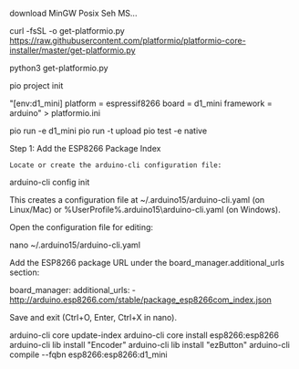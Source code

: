 download MinGW Posix Seh MS...

curl -fsSL -o get-platformio.py https://raw.githubusercontent.com/platformio/platformio-core-installer/master/get-platformio.py

python3 get-platformio.py

pio project init

"[env:d1_mini]
platform = espressif8266
board = d1_mini
framework = arduino" > platformio.ini

pio run -e d1_mini
pio run -t upload
pio test -e native





Step 1: Add the ESP8266 Package Index

    Locate or create the arduino-cli configuration file:

arduino-cli config init

This creates a configuration file at ~/.arduino15/arduino-cli.yaml (on Linux/Mac) or %UserProfile%\.arduino15\arduino-cli.yaml (on Windows).

Open the configuration file for editing:

nano ~/.arduino15/arduino-cli.yaml

Add the ESP8266 package URL under the board_manager.additional_urls section:

board_manager:
  additional_urls:
    - http://arduino.esp8266.com/stable/package_esp8266com_index.json

Save and exit (Ctrl+O, Enter, Ctrl+X in nano).


arduino-cli core update-index
arduino-cli core install esp8266:esp8266
arduino-cli lib install "Encoder"
arduino-cli lib install "ezButton"
arduino-cli compile --fqbn esp8266:esp8266:d1_mini

